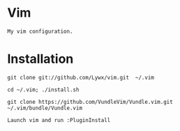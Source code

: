 Vim
===

    My vim configuration.

Installation
===

    git clone git://github.com/Lywx/vim.git  ~/.vim

    cd ~/.vim; ./install.sh
    
    git clone https://github.com/VundleVim/Vundle.vim.git ~/.vim/bundle/Vundle.vim
    
    Launch vim and run :PluginInstall
